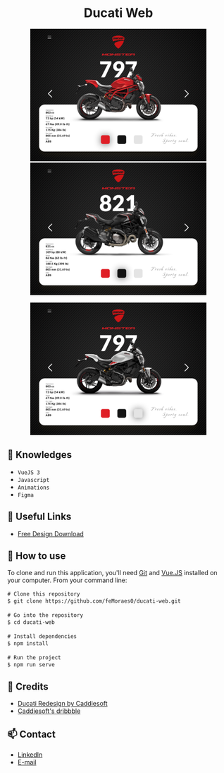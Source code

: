<h1 align="center">Ducati Web</h1>

<p align="center">
  <img width="400" src="https://raw.githubusercontent.com/feMoraes0/project-prints/master/ducati-web/print-001.png">
  <img width="400" src="https://raw.githubusercontent.com/feMoraes0/project-prints/master/ducati-web/print-002.png">
</p>
<p align="center">
  <img width="400" src="https://raw.githubusercontent.com/feMoraes0/project-prints/master/ducati-web/print-003.png">
</p>

## :rocket: Knowledges
 - `VueJS 3`
 - `Javascript`
 - `Animations`
 - `Figma`

## :paperclip: Useful Links
 - [Free Design Download](https://figmatemplate.com/ducati-bike-store-figma-design-template/)

## :book: How to use

To clone and run this application, you'll need [Git](https://git-scm.com/downloads) and [Vue.JS](https://vuejs.org/v2/guide/) installed on your computer. From your command line:

```
# Clone this repository
$ git clone https://github.com/feMoraes0/ducati-web.git

# Go into the repository
$ cd ducati-web

# Install dependencies
$ npm install

# Run the project
$ npm run serve
```

## :link: Credits
 - [Ducati Redesign by Caddiesoft](https://dribbble.com/shots/12512893-Ducati-Redesign)
 - [Caddiesoft's dribbble](https://dribbble.com/Caddiesoft)

## :mailbox: Contact
  - <a target="_blank" href="https://www.linkedin.com/in/fernando-moraes-48a26916a/">LinkedIn</a>
  - <a target="_blank" href="mailto:fernandomoraes.lopes@gmail.com">E-mail</a>